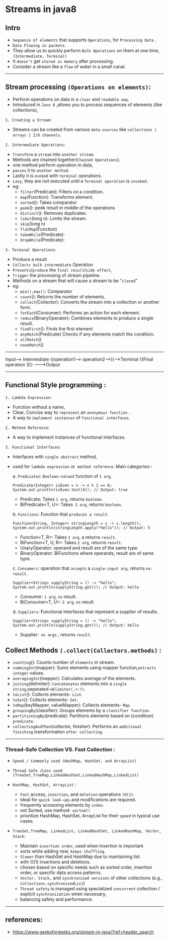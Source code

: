 # Streams in java8

## Intro
  - `Sequence of elements` that supports `Operations`, for `Processing Data` . 
  - `Data Flowing in packets`.
  - They allow us to  quickly perform `Bulk Operations` on them at one time,`(Intermediate, Terminal)`  
  - It `doesn't` get `stored in memory` after processing.
  - Consider a stream like a `flow` of water in a small canal. 
 

---
## Stream processing `(Operations on elements)`:
- Perform operations on data in a `clear` and `readable way`.
- Introduced in `Java 8` ,allows you to process sequences of elements (like collections),

`1. Creating a Stream`: 
- Streams can be created from various `data-sources` like `collections | arrays | I/O channels`.

`2. Intermediate Operations`:
- `Transform` a `stream` into `another stream`.
- Methods are chained together(`Chained Operations`).
- one method perform operation in data,
- `passes` it to `another method`.
- Lastly it is `evoked` with `terminal` operations.
- `Lazy`, they are not executed until a `Terminal operation` is `invoked.`
- eg:
  - `filter`(Predicate): Filters on a condition.
  - `map`(Function): Transforms element.
  - `sorted`(): Takes comparator
  - `peek`(): peek result in middle of the operations
  - `distinct`(): Removes duplicates.
  - `limit`(long n): Limits the stream.
  - `skip`(long n)
  - `flatMap`(Function)
  - `takeWhile`(Predicate): 
  - `dropWhile`(Predicate):

`3. Terminal Operations`:
-  Produce a result
- `Collects bulk intermediate` Operation 
- `Presents`/`produce` the `final result`/`side effect`, 
- `Trigger` the processing of stream pipeline.
- Methods on a stream that will cause a stream to be “`closed`”
- eg:
  - `min(),max()`:            Comparator
  - `count`():                Returns the number of elements.
  - `collect`(Collector):     Converts the stream into a collection or another form.
  - `forEach`(Consumer):      Performs an action for each element.
  - `reduce`(BinaryOperator): Combines elements to produce a single result.
  - `findFirst`():            Finds the first element.
  - `anyMatch`(Predicate)     Checks if any elements match the condition.
  - `allMatch`()
  - `noneMatch`() 
---
Input--> Intermediate {{operation1--> operation2-->}}-->Terminal {{Final operation 3}} --->Output

---
## Functional Style programming :
`1. Lambda Expression`:
- Function without a name, 
- Clear, Concise way to `represent` an `anonymous function` .   
- A way to `implement instances` of `functional interfaces`.

`2. Method Reference`:
- A way to implement instances of functional interfaces.


`3. Functional Interfaces`:
- Interfaces with `single abstract` method, 
- used for `lambda expression` or` method reference`. Main categories:-

  a. `Predicates`: `Boolean-valued` function of `1 arg`.
  ```
  Predicate<Integer> isEven = n -> n % 2 == 0;
  System.out.println(isEven.test(4)); // Output: true
  ```
    - Predicate<T>: Takes `1 arg`, returns `boolean`.
    - BiPredicate<T, U>: Takes` 2 arg`, returns `boolean`.

  b. `Functions`: Function that `produces a result`.
  ```
  Function<String, Integer> stringLength = s -> s.length();
  System.out.println(stringLength.apply("hello")); // Output: 5
  ```
    - Function<T, R>: Takes `1 arg`, a returns  `result`.
    - BiFunction<T, U, R>: Takes `2 arg`, returns  `result`.
    - UnaryOperator<T>:  operand and result are of the same type.
    - BinaryOperator<T>:  BiFunctions where operands, result are of same type.

  c. `Consumers`: operation that `accepts` a `single-input arg`, returns `no-result`.
  ```
  Supplier<String> supplyString = () -> "hello";
  System.out.println(supplyString.get()); // Output: hello
  ```
    - Consumer<T>:  `1 arg`, `no` result.
    - BiConsumer<T, U>: `2 arg`, `no` result.

  d. `Suppliers`: Functional interfaces that represent a supplier of results.
  ```
  Supplier<String> supplyString = () -> "hello";
  System.out.println(supplyString.get()); // Output: hello
  ```
    - Supplier<T>:` no args` , returns `result`.

## Collect Methods  `(.collect(Collectors.methods)` :
- `counting`(): Counts number of `elements` in stream.
- `summingInt`(mapper): Sums elements using mapper function,`extracts integer` values.
- `averagingInt`(mapper): Calculates average of the elements. 
- `joining`(delimiter): `Concatenates` elements into a `single string`,separated-`delimiter(,+:?)`.
- `toList`(): Collects elements- `List`.
-  `toSet`(): Collects elements- `Set`.
-  `toMap`(keyMapper, valueMapper): Collects elements- `Map`.
-  `groupingBy`(classifier): Groups elements by a `classifier function`.
-  `partitioningBy`(predicate): Partitions elements based on (condition) `predicate`.
-  `collectingAndThen`(collector, finisher): Performs an `additional finishing` transformation `after collecting`.

---
### Thread-Safe Collection VS. Fast Collection : 
- `Speed / Commonly used (HashMap, HashSet, and ArrayList)`
- `Thread Safe /Less used (TreeSet,TreeMap,LinkedHashSet,LinkedHashMap,LinkedList)`

- `HashMap, HashSet, ArrayList` :

  - `Fast` access, `insertion`, and `deletion` operations `(O(1)`.
  - Ideal for `quick look-ups` and modifications are required.
  - frequently accessing elements by `index`.
  - not Sorted, use method- `sorted()`
  - prioritize HashMap, HashSet, ArrayList for their `speed` in typical use cases.
  
  
- `TreeSet,TreeMap, LinkedList, LinkedHashSet, LinkedHashMap, Vector, Stack`:

  - Maintain `insertion order`, used when insertion is important
  - sorts while adding new, `keeps shuffling`.
  - `Slower` than HashSet and HashMap due to maintaining list.
  - with O(1) insertions and deletions.
  - chosen based on specific needs such as sorted order, insertion order, or specific data access patterns.
  - `Vector, Stack,` and `synchronized versions` of other collections (e.g., `Collections.synchronizedList`)
  - `Thread safety` is managed using specialized `concurrent` collection / explicit `synchronization` when necessary, 
  -  balancing safety and performance.

  
---
## references:
- https://www.geeksforgeeks.org/stream-in-java/?ref=header_search
